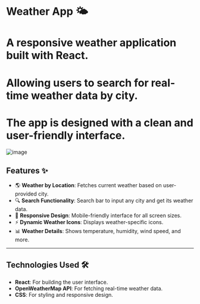 # Weather App 🌤️

# A responsive weather application built with React.
# Allowing users to search for real-time weather data by city. 
# The app is designed with a clean and user-friendly interface.

![image](https://github.com/user-attachments/assets/931c1d1f-808a-4e4e-b707-783922cea182)


## Features ✨

- 🌎 **Weather by Location**: Fetches current weather based on user-provided city.
- 🔍 **Search Functionality**: Search bar to input any city and get its weather data.
- 📱 **Responsive Design**: Mobile-friendly interface for all screen sizes.
- ⚡ **Dynamic Weather Icons**: Displays weather-specific icons.
- 📊 **Weather Details**: Shows temperature, humidity, wind speed, and more.

---

## Technologies Used 🛠️

- **React**: For building the user interface.
- **OpenWeatherMap API**: For fetching real-time weather data.
- **CSS**: For styling and responsive design.
